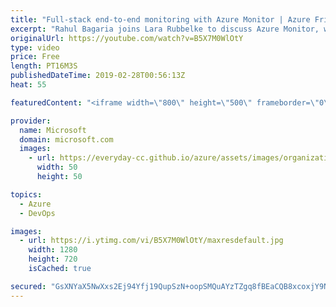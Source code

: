 ```yaml
---
title: "Full-stack end-to-end monitoring with Azure Monitor | Azure Friday"
excerpt: "Rahul Bagaria joins Lara Rubbelke to discuss Azure Monitor, which now includes Log Analytics and Application Insights. Azure Monitor provides full stack monitoring tools for collecting and analyzing telemetry that allow you to maximize the performance and availability of your cloud and on-premises resources"
originalUrl: https://youtube.com/watch?v=B5X7M0WlOtY
type: video
price: Free
length: PT16M3S
publishedDateTime: 2019-02-28T00:56:13Z
heat: 55

featuredContent: "<iframe width=\"800\" height=\"500\" frameborder=\"0\" src=\"https://www.youtube.com/embed/B5X7M0WlOtY\" allow=\"accelerometer; autoplay; encrypted-media; gyroscope; picture-in-picture\" allowfullscreen></iframe>"

provider:
  name: Microsoft
  domain: microsoft.com
  images:
    - url: https://everyday-cc.github.io/azure/assets/images/organizations/microsoft.com-50x50.jpg
      width: 50
      height: 50

topics:
  - Azure
  - DevOps

images:
  - url: https://i.ytimg.com/vi/B5X7M0WlOtY/maxresdefault.jpg
    width: 1280
    height: 720
    isCached: true

secured: "GsXNYaX5NwXxs2Ej94Yfj19QupSzN+oopSMQuAYzTZgq8fBEaCQB8xcoxjY9NsV7wFP6xL6uWYRe+bY5f+u6GT+9D5A0eeqrO+7cSJLTBGy1JNiv6x9h/bhcHuOPb1tPIQFM8HXu0gsDbO6QUwp4eKAbDCaSJoKbfQLt7EQn2/moa0So5I3YXWYsb2gpnTNN5wdbnWjreiJAhqFOBXpn0tKf38yeFqzPHeroGS0F3yxcPGn5aQ4cfgeXuOX8XP/3u6FCvP8koxBXmdakhOy02Z/oe0Vqgssttk3eLkIwszmPbZTRrCt6qU9lV5Tig4q5LL5bWGUoX54iX18sLvW1hDEalDtNyseUXh2MPnIacj1zANlTQf/kn3sv0wrsqCJT+3c91S1UC9B6EbCYO36DAaADF+92ljf+U2W5e14uW+E=;Qom2F29VbtGYOSqlOSgYOw=="
---
```


